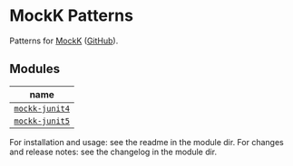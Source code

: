 # MockK Patterns

Patterns for [MockK](https://mockk.io) ([GitHub](https://github.com/mockk/mockk)).

## Modules

| name |
| -- |
| [`mockk-junit4`](junit4) |
| [`mockk-junit5`](junit5) |

For installation and usage: see the readme in the module dir.
For changes and release notes: see the changelog in the module dir.
